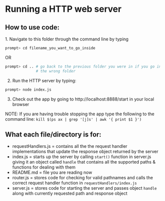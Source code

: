 Running a HTTP web server
=========================
<h2>How to use code:</h2>
1. Navigate to this folder through the command line by typing

```sh
prompt> cd filename_you_want_to_go_inside
```
OR
```sh
prompt> cd .. # go back to the previous folder you were in if you go inside
              # the wrong folder
```

2. Run the HTTP server by typing:
```sh
prompt> node index.js
```

3. Check out the app by going to http://localhost:8888/start in your local browser

NOTE: If you are having trouble stopping the app type the following to the 
command line: `kill $(ps ax | grep '[j]s' | awk '{ print $1 }')`

<h2>What each file/directory is for:</h2>

- requestHandlers.js = contains all the the request handler implementations that update the response object returned by
  the server
- index.js = starts up the server by calling ```start()``` function in server.js giving it an object called ```handle``` that contains all the supported paths & functions for dealing with them
- README.md = file you are reading now
- router.js = stores code for checking for valid pathnames and calls the correct request handler function in ```requestHandlers/index.js```
- server.js = stores code for starting the server and passes object ```handle``` along with currently requested path and response object